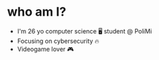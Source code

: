 # who am I?
- I'm 26 yo computer science 🖥️ student @ PoliMi
- Focusing on cybersecurity 🔥
- Videogame lover 🎮

